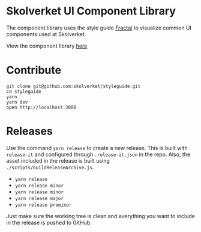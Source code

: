 # Skolverket UI Component Library

The component library uses the style guide [Fractal](https://fractal.build/) to visualize common UI components used at Skolverket.

View the component library [here](https://skolverket.github.io/styleguide/)

# Contribute

```
git clone git@github.com:skolverket/styleguide.git
cd styleguide
yarn
yarn dev
open http://localhost:3000
```

# Releases

Use the command `yarn release` to create a new release. This is built with `release-it` and configured through `.release-it.json` in the repo. Also, the asset included in the release is built using `./scripts/buildReleaseArchive.js`.

- `yarn release`
- `yarn release minor`
- `yarn release minor`
- `yarn release major`
- `yarn release preminor`

Just make sure the working tree is clean and everything you want to include in the release is pushed to GitHub.
